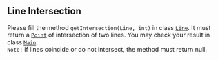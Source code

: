 ## Line Intersection

Please fill the method `getIntersection(Line, int)` in class [`Line`](src/main/java/com/epam/rd/autotasks/intersection/Line.java). It  must return a [`Point`](src/main/java/com/epam/rd/autotasks/intersection/Point.java) of intersection of two lines. You may check your result in class [`Main`](com/epam/rd/autotasks/intersection/Main.java).</br>
 `Note:` if lines coincide or do not intersect, the method must return null.
